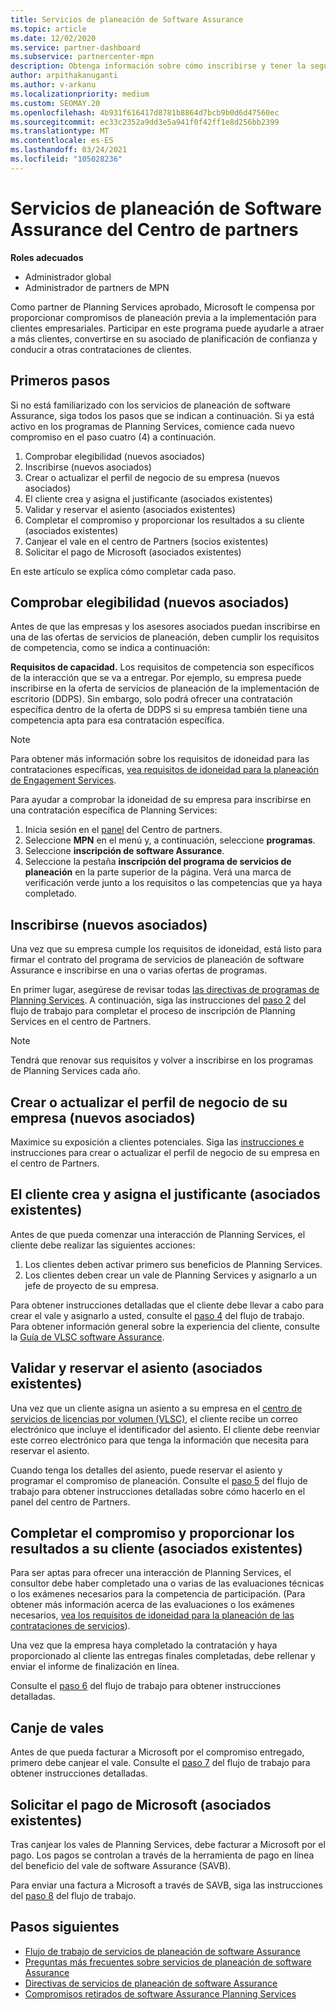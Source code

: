 ```yaml
---
title: Servicios de planeación de Software Assurance
ms.topic: article
ms.date: 12/02/2020
ms.service: partner-dashboard
ms.subservice: partnercenter-mpn
description: Obtenga información sobre cómo inscribirse y tener la seguridad en las contrataciones de Microsoft Planning Services para que pueda ofrecer aprendizaje y otros servicios a los clientes con software Assurance.
author: arpithakanuganti
ms.author: v-arkanu
ms.localizationpriority: medium
ms.custom: SEOMAY.20
ms.openlocfilehash: 4b931f616417d8781b8864d7bcb9b0d6d47560ec
ms.sourcegitcommit: ec33c2352a9dd3e5a941f0f42ff1e8d256bb2399
ms.translationtype: MT
ms.contentlocale: es-ES
ms.lasthandoff: 03/24/2021
ms.locfileid: "105028236"
---
```

# <a name="software-assurance-planning-services-in-partner-center"></a>Servicios de planeación de Software Assurance del Centro de partners

**Roles adecuados**

- Administrador global
- Administrador de partners de MPN

Como partner de Planning Services aprobado, Microsoft le compensa por proporcionar compromisos de planeación previa a la implementación para clientes empresariales. Participar en este programa puede ayudarle a atraer a más clientes, convertirse en su asociado de planificación de confianza y conducir a otras contrataciones de clientes.

## <a name="get-started"></a>Primeros pasos

Si no está familiarizado con los servicios de planeación de software Assurance, siga todos los pasos que se indican a continuación. Si ya está activo en los programas de Planning Services, comience cada nuevo compromiso en el paso cuatro (4) a continuación.

1. Comprobar elegibilidad (nuevos asociados)
2. Inscribirse (nuevos asociados)
3. Crear o actualizar el perfil de negocio de su empresa (nuevos asociados)
4. El cliente crea y asigna el justificante (asociados existentes)
5. Validar y reservar el asiento (asociados existentes)
6. Completar el compromiso y proporcionar los resultados a su cliente (asociados existentes)
7. Canjear el vale en el centro de Partners (socios existentes)
8. Solicitar el pago de Microsoft (asociados existentes)

En este artículo se explica cómo completar cada paso.

## <a name="verify-eligibility-new-partners"></a>Comprobar elegibilidad (nuevos asociados)

Antes de que las empresas y los asesores asociados puedan inscribirse en una de las ofertas de servicios de planeación, deben cumplir los requisitos de competencia, como se indica a continuación:

**Requisitos de capacidad.** Los requisitos de competencia son específicos de la interacción que se va a entregar. Por ejemplo, su empresa puede inscribirse en la oferta de servicios de planeación de la implementación de escritorio (DDPS). Sin embargo, solo podrá ofrecer una contratación específica dentro de la oferta de DDPS si su empresa también tiene una competencia apta para esa contratación específica.

>[!NOTE]
> Para obtener más información sobre los requisitos de idoneidad para las contrataciones específicas, [vea requisitos de idoneidad para la planeación de Engagement Services](software-assurance-dps-requirements.md).

Para ayudar a comprobar la idoneidad de su empresa para inscribirse en una contratación específica de Planning Services:

1. Inicia sesión en el [panel](https://partner.microsoft.com/dashboard/home) del Centro de partners.
2. Seleccione **MPN** en el menú y, a continuación, seleccione **programas**.
3. Seleccione **inscripción de software Assurance**.
4. Seleccione la pestaña **inscripción del programa de servicios de planeación** en la parte superior de la página. Verá una marca de verificación verde junto a los requisitos o las competencias que ya haya completado.

## <a name="enroll-new-partners"></a>Inscribirse (nuevos asociados)

Una vez que su empresa cumple los requisitos de idoneidad, está listo para firmar el contrato del programa de servicios de planeación de software Assurance e inscribirse en una o varias ofertas de programas.

En primer lugar, asegúrese de revisar todas [las directivas de programas de Planning Services](https://go.microsoft.com/fwlink/?linkid=2115984). A continuación, siga las instrucciones del [paso 2](https://go.microsoft.com/fwlink/?linkid=2115983) del flujo de trabajo para completar el proceso de inscripción de Planning Services en el centro de Partners.

>[!NOTE]
> Tendrá que renovar sus requisitos y volver a inscribirse en los programas de Planning Services cada año.

## <a name="create-or-update-your-companys-business-profile-new-partners"></a>Crear o actualizar el perfil de negocio de su empresa (nuevos asociados)

Maximice su exposición a clientes potenciales. Siga las [instrucciones e](create-a-marketing-profile.md) instrucciones para crear o actualizar el perfil de negocio de su empresa en el centro de Partners.

## <a name="customer-creates-and-assigns-voucher-existing-partners"></a>El cliente crea y asigna el justificante (asociados existentes)

Antes de que pueda comenzar una interacción de Planning Services, el cliente debe realizar las siguientes acciones:

1. Los clientes deben activar primero sus beneficios de Planning Services.
2. Los clientes deben crear un vale de Planning Services y asignarlo a un jefe de proyecto de su empresa.

Para obtener instrucciones detalladas que el cliente debe llevar a cabo para crear el vale y asignarlo a usted, consulte el [paso 4](https://go.microsoft.com/fwlink/?linkid=2115983) del flujo de trabajo. Para obtener información general sobre la experiencia del cliente, consulte la [Guía de VLSC software Assurance](https://download.microsoft.com/download/A/7/D/A7D04694-1B1E-4B18-918F-0EDCD43BA2E5/VLSC-Software-Assurance-Guide_en-US.pdf).

## <a name="validate-and-reserve-voucher-existing-partners"></a>Validar y reservar el asiento (asociados existentes)

Una vez que un cliente asigna un asiento a su empresa en el [centro de servicios de licencias por volumen (VLSC)](https://www.microsoft.com/Licensing/servicecenter/default.aspx), el cliente recibe un correo electrónico que incluye el identificador del asiento. El cliente debe reenviar este correo electrónico para que tenga la información que necesita para reservar el asiento.

Cuando tenga los detalles del asiento, puede reservar el asiento y programar el compromiso de planeación. Consulte el [paso 5](https://go.microsoft.com/fwlink/?linkid=2115983) del flujo de trabajo para obtener instrucciones detalladas sobre cómo hacerlo en el panel del centro de Partners.

## <a name="complete-engagement-and-provide-deliverables-to-your-customer-existing-partners"></a>Completar el compromiso y proporcionar los resultados a su cliente (asociados existentes)

Para ser aptas para ofrecer una interacción de Planning Services, el consultor debe haber completado una o varias de las evaluaciones técnicas o los exámenes necesarios para la competencia de participación. (Para obtener más información acerca de las evaluaciones o los exámenes necesarios, [vea los requisitos de idoneidad para la planeación de las contrataciones de servicios](software-assurance-dps-requirements.md)).

Una vez que la empresa haya completado la contratación y haya proporcionado al cliente las entregas finales completadas, debe rellenar y enviar el informe de finalización en línea.

Consulte el [paso 6](https://go.microsoft.com/fwlink/?linkid=2115983) del flujo de trabajo para obtener instrucciones detalladas.

## <a name="redeem-voucher"></a>Canje de vales

Antes de que pueda facturar a Microsoft por el compromiso entregado, primero debe canjear el vale. Consulte el [paso 7](https://go.microsoft.com/fwlink/?linkid=2115983) del flujo de trabajo para obtener instrucciones detalladas.

## <a name="request-payment-from-microsoft-existing-partners"></a>Solicitar el pago de Microsoft (asociados existentes)

Tras canjear los vales de Planning Services, debe facturar a Microsoft por el pago. Los pagos se controlan a través de la herramienta de pago en línea del beneficio del vale de software Assurance (SAVB).

Para enviar una factura a Microsoft a través de SAVB, siga las instrucciones del [paso 8](https://go.microsoft.com/fwlink/?linkid=2115983) del flujo de trabajo.

## <a name="next-steps"></a>Pasos siguientes

- [Flujo de trabajo de servicios de planeación de software Assurance](https://go.microsoft.com/fwlink/?linkid=2115983)
- [Preguntas más frecuentes sobre servicios de planeación de software Assurance](https://go.microsoft.com/fwlink/?linkid=2116077)
- [Directivas de servicios de planeación de software Assurance](https://go.microsoft.com/fwlink/?linkid=2115984)
- [Compromisos retirados de software Assurance Planning Services](https://query.prod.cms.rt.microsoft.com/cms/api/am/binary/RE4sln9)

